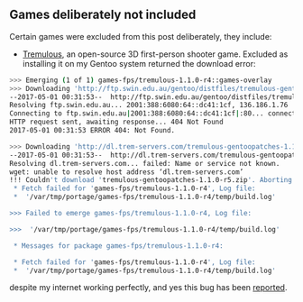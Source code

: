 ## Games deliberately not included
Certain games were excluded from this post deliberately, they include:

* [Tremulous](http://tremulous.net/), an open-source 3D first-person shooter game. Excluded as installing it on my Gentoo system returned the download error:

```bash
>>> Emerging (1 of 1) games-fps/tremulous-1.1.0-r4::games-overlay
>>> Downloading 'http://ftp.swin.edu.au/gentoo/distfiles/tremulous-gentoopatches-1.1.0-r5.zip'
--2017-05-01 00:31:53--  http://ftp.swin.edu.au/gentoo/distfiles/tremulous-gentoopatches-1.1.0-r5.zip
Resolving ftp.swin.edu.au... 2001:388:6080:64::dc41:1cf, 136.186.1.76
Connecting to ftp.swin.edu.au|2001:388:6080:64::dc41:1cf|:80... connected.
HTTP request sent, awaiting response... 404 Not Found
2017-05-01 00:31:53 ERROR 404: Not Found.

>>> Downloading 'http://dl.trem-servers.com/tremulous-gentoopatches-1.1.0-r5.zip'
--2017-05-01 00:31:53--  http://dl.trem-servers.com/tremulous-gentoopatches-1.1.0-r5.zip
Resolving dl.trem-servers.com... failed: Name or service not known.
wget: unable to resolve host address ‘dl.trem-servers.com’
!!! Couldn't download 'tremulous-gentoopatches-1.1.0-r5.zip'. Aborting.
 * Fetch failed for 'games-fps/tremulous-1.1.0-r4', Log file:
 *  '/var/tmp/portage/games-fps/tremulous-1.1.0-r4/temp/build.log'

>>> Failed to emerge games-fps/tremulous-1.1.0-r4, Log file:

>>>  '/var/tmp/portage/games-fps/tremulous-1.1.0-r4/temp/build.log'

 * Messages for package games-fps/tremulous-1.1.0-r4:

 * Fetch failed for 'games-fps/tremulous-1.1.0-r4', Log file:
 *  '/var/tmp/portage/games-fps/tremulous-1.1.0-r4/temp/build.log'
```

despite my internet working perfectly, and yes this bug has been [reported](https://github.com/hasufell/games-overlay/issues/68). 
